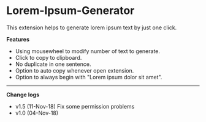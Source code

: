 # Lorem-Ipsum-Generator

This extension helps to generate lorem ipsum text by just one click.

**Features**
* Using mousewheel to modify number of text to generate.
* Click to copy to clipboard.
* No duplicate in one sentence.
* Option to auto copy whenever open extension.
* Option to always begin with "Lorem ipsum dolor sit amet".

-----
**Change logs**

* v1.5 (11-Nov-18) Fix some permission problems
* v1.0 (04-Nov-18)
